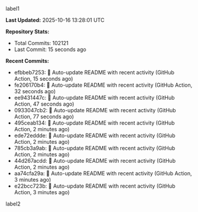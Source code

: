 
label1 
<!-- ACTIVITY_START -->
**Last Updated:** 2025-10-16 13:28:01 UTC

**Repository Stats:**
- Total Commits: 102121
- Last Commit: 15 seconds ago

**Recent Commits:**
- efbbeb7253: 🤖 Auto-update README with recent activity (GitHub Action, 15 seconds ago)
- fe206170b4: 🤖 Auto-update README with recent activity (GitHub Action, 32 seconds ago)
- ee9431447c: 🤖 Auto-update README with recent activity (GitHub Action, 47 seconds ago)
- 0933047cb2: 🤖 Auto-update README with recent activity (GitHub Action, 77 seconds ago)
- 495ceab134: 🤖 Auto-update README with recent activity (GitHub Action, 2 minutes ago)
- ede72eddde: 🤖 Auto-update README with recent activity (GitHub Action, 2 minutes ago)
- 785cb3a9ab: 🤖 Auto-update README with recent activity (GitHub Action, 2 minutes ago)
- 44d267acdd: 🤖 Auto-update README with recent activity (GitHub Action, 2 minutes ago)
- aa74cfa29a: 🤖 Auto-update README with recent activity (GitHub Action, 3 minutes ago)
- e22bcc723b: 🤖 Auto-update README with recent activity (GitHub Action, 3 minutes ago)
<!-- ACTIVITY_END -->

label2
